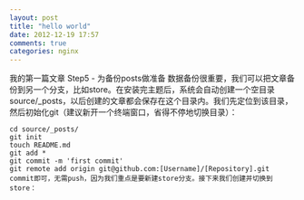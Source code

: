 ```yaml
---
layout: post
title: "hello world"
date: 2012-12-19 17:57
comments: true
categories: nginx
---
```

我的第一篇文章
Step5 - 为备份posts做准备
数据备份很重要，我们可以把文章备份到另一个分支，比如store。在安装完主题后，系统会自动创建一个空目录source/_posts，以后创建的文章都会保存在这个目录内。我们先定位到该目录，然后初始化git（建议新开一个终端窗口，省得不停地切换目录）：

    cd source/_posts/
    git init
    touch README.md
    git add *
    git commit -m 'first commit'
    git remote add origin git@github.com:[Username]/[Repository].git
    commit即可，无需push，因为我们重点是要新建store分支。接下来我们创建并切换到store：

<!--more-->

